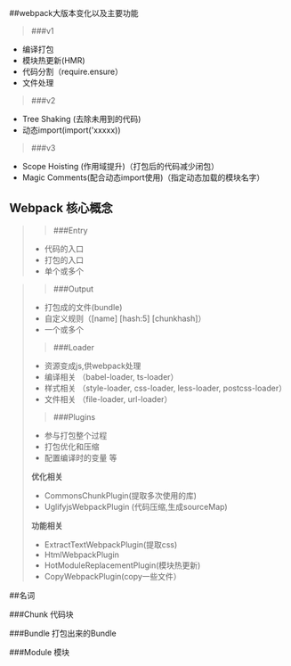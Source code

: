 ##webpack大版本变化以及主要功能
> ###v1

* 编译打包
* 模块热更新(HMR)
* 代码分割（require.ensure）
* 文件处理

> ###v2

* Tree Shaking (去除未用到的代码)
* 动态import(import('xxxxx))

> ###v3

* Scope Hoisting (作用域提升)（打包后的代码减少闭包）
* Magic Comments(配合动态import使用)（指定动态加载的模块名字）

## Webpack 核心概念
> >###Entry
> 
> * 代码的入口
> * 打包的入口
> * 单个或多个


> >###Output
> 
> * 打包成的文件(bundle)
> * 自定义规则（[name] [hash:5] [chunkhash]）
> * 一个或多个
> 
> > ###Loader
> 
> * 资源变成js,供webpack处理
> * 编译相关 （babel-loader, ts-loader）
> * 样式相关 （style-loader, css-loader, less-loader, postcss-loader）
> * 文件相关 （file-loader, url-loader）
> 
> > ###Plugins
> 
> * 参与打包整个过程
> * 打包优化和压缩
> * 配置编译时的变量 等
> 
> **优化相关**
> 
> * CommonsChunkPlugin(提取多次使用的库)
> * UglifyjsWebpackPlugin (代码压缩,生成sourceMap)
> 
> **功能相关**
> 
> * ExtractTextWebpackPlugin(提取css)
> * HtmlWebpackPlugin
> * HotModuleReplacementPlugin(模块热更新)
> * CopyWebpackPlugin(copy一些文件）
> 
> 

##名词

###Chunk 代码块

###Bundle 打包出来的Bundle

###Module 模块